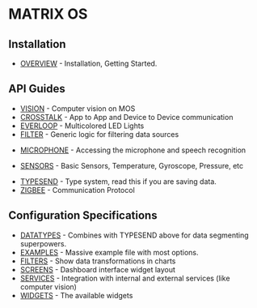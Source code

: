 # MATRIX OS

## Installation
* [OVERVIEW](/API/overview.md) - Installation, Getting Started.

## API Guides
* [VISION](../API/computer-vision.md) - Computer vision on MOS
* [CROSSTALK](../API/crosstalk.md) - App to App and Device to Device communication
* [EVERLOOP](../API/everloop.md) - Multicolored LED Lights
* [FILTER](../API/filter.md) - Generic logic for filtering data sources
<!-- * [GPIO](../API/GPIO.md) - Pins -->
<!-- * [IR](../API/ir.md) - Infrared Learning and Remote -->
* [MICROPHONE](../API/microphone.md) - Accessing the microphone and speech recognition
<!-- * [NFC](../API/nfc.md) - NFC Input / Output -->
* [SENSORS](../API/sensors.md) - Basic Sensors, Temperature, Gyroscope, Pressure, etc
<!-- * [SPEAKER](../API/speaker.md) - Make sound -->
* [TYPESEND](../API/typesend.md) - Type system, read this if you are saving data.
* [ZIGBEE](../API/zigbee.md) - Communication Protocol
<!-- * [ZWAVE](../API/zwave.md) - Communication Protocol -->

## Configuration Specifications
* [DATATYPES](../Configuration/datatypes.md) - Combines with TYPESEND above for data segmenting superpowers.  
* [EXAMPLES](../Configuration/examples.md) - Massive example file with most options.
* [FILTERS](../Configuration/filters.md) - Show data transformations in charts
* [SCREENS](../Configuration/screens.md) - Dashboard interface widget layout
* [SERVICES](../Configuration/services.md) - Integration with internal and external services (like computer vision)
* [WIDGETS](../Configuration/widgets.md) - The available widgets
